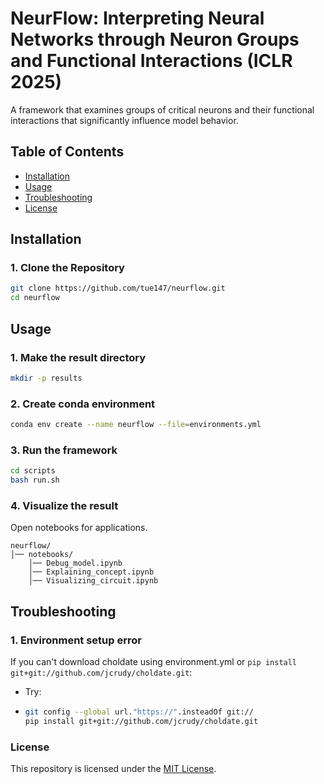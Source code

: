 # **NeurFlow: Interpreting Neural Networks through Neuron Groups and Functional Interactions (ICLR 2025)**
A framework that examines groups of critical neurons and their functional interactions that significantly influence model behavior.

## **Table of Contents**
- [Installation](#installation)
- [Usage](#usage)
- [Troubleshooting](#troubleshooting)
- [License](#license)

## **Installation**

### **1. Clone the Repository**
```bash
git clone https://github.com/tue147/neurflow.git
cd neurflow
```

## **Usage**

### **1. Make the result directory**

```bash
mkdir -p results
```

### **2. Create conda environment**

```bash
conda env create --name neurflow --file=environments.yml
```

### **3. Run the framework**

```bash
cd scripts
bash run.sh
```
### **4. Visualize the result**

Open notebooks for applications.
```
neurflow/
│── notebooks/   
    │── Debug_model.ipynb
    │── Explaining_concept.ipynb
    │── Visualizing_circuit.ipynb
```


## **Troubleshooting**

### **1. Environment setup error**

If you can't download choldate using environment.yml or `pip install git+git://github.com/jcrudy/choldate.git`:
- Try:
- ```bash
  git config --global url."https://".insteadOf git://
  pip install git+git://github.com/jcrudy/choldate.git
  ```

### **License**

This repository is licensed under the [MIT License](LICENSE).
  


